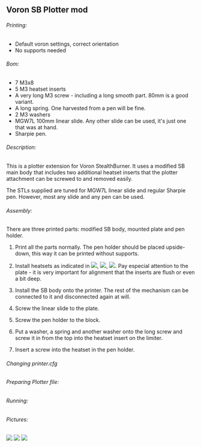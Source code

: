 ## Voron SB Plotter mod

###### Printing:
- Default voron settings, correct orientation
- No supports needed

###### Bom:
- 7 M3x8
- 5 M3 heatset inserts
- A very long M3 screw - including a long smooth part. 80mm is a good variant.
- A long spring. One harvested from a pen will be fine.
- 2 M3 washers
- MGW7L 100mm linear slide. Any other slide can be used, it's just one that was at hand.
- Sharpie pen.

###### Description:
This is a plotter extension for Voron StealthBurner.
It uses a modified SB main body that includes two additional heatset inserts that the plotter attachment can be screwed to and removed easily.

The STLs supplied are tuned for MGW7L linear slide and regular Sharpie pen. However, most any slide and any pen can be used.

###### Assembly:

There are three printed parts: modified SB body, mounted plate and pen holder.

1. Print all the parts normally. The pen holder should be placed upside-down, this way it can be printed without supports.

2. Install heatsets as indicated in ![](https://github.com/gsasha/plotter-mod/images/1_edited.png),
![](https://github.com/gsasha/plotter-mod/images/2_edited.png),
![](https://github.com/gsasha/plotter-mod/images/3_edited.png). Pay especial attention to the plate - it is very important for alignment that the inserts are flush or even a bit deep.

3. Install the SB body onto the printer. The rest of the mechanism can be connected to it and disconnected again at will.

4. Screw the linear slide to the plate.

5. Screw the pen holder to the block.

6. Put a washer, a spring and another washer onto the long screw and screw it in from the top into the heatset insert on the limiter.

7. Insert a screw into the heatset in the pen holder.

###### Changing printer.cfg

###### Preparing Plotter file:

###### Running:

###### Pictures:
![](https://github.com/gsasha/plotter-mod/images/1_edited.png)
![](https://github.com/gsasha/plotter-mod/images/2_edited.png)
![](https://github.com/gsasha/plotter-mod/images/3_edited.png)
